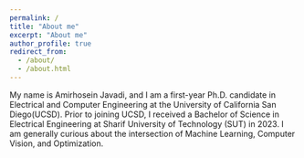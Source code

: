 ```yaml
---
permalink: /
title: "About me"
excerpt: "About me"
author_profile: true
redirect_from: 
  - /about/
  - /about.html
---
```


My name is Amirhosein Javadi, and I am a first-year Ph.D. candidate in Electrical and Computer Engineering at the University of California San Diego(UCSD). Prior to joining UCSD, I received a Bachelor of Science in Electrical Engineering at Sharif University of Technology (SUT) in 2023. I am generally curious about the intersection of Machine Learning, Computer Vision, and Optimization.
